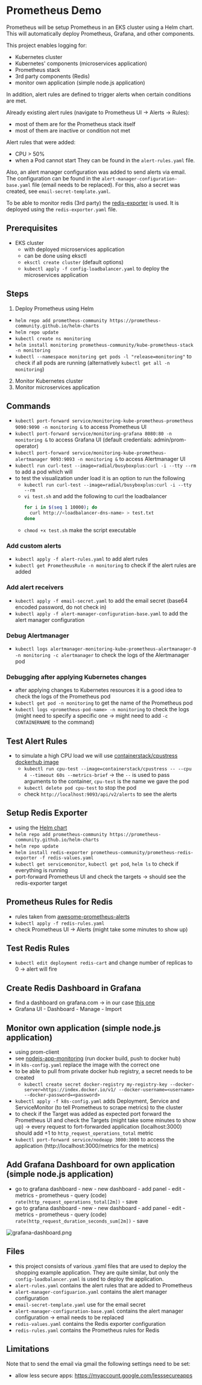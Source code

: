 # Prometheus Demo

Prometheus will be setup Prometheus in an EKS cluster using a Helm chart. This will automatically deploy Prometheus, Grafana, and other components.

This project enables logging for:
- Kubernetes cluster
- Kubernetes' components (microservices application)
- Prometheus stack
- 3rd party components (Redis)
- monitor own application (simple node.js application)

In addition, alert rules are defined to trigger alerts when certain conditions are met.

Already existing alert rules (navigate to Prometheus UI -> Alerts -> Rules):
- most of them are for the Prometheus stack itself
- most of them are inactive or condition not met

Alert rules that were added:
- CPU > 50%
- when a Pod cannot start
They can be found in the `alert-rules.yaml` file.

Also, an alert manager configuration was added to send alerts via email. The configuration can be found in the `alert-manager-configuration-base.yaml` file (email needs to be replaced). For this, also a secret was created, see `email-secret-template.yaml`.

To be able to monitor redis (3rd party) the [redis-exporter](https://github.com/oliver006/redis_exporter) is used. It is deployed using the `redis-exporter.yaml` file.


## Prerequisites
- EKS cluster
  - with deployed microservices application
  - can be done using eksctl
  - `eksctl create cluster` (default options)
  - `kubectl apply -f config-loadbalancer.yaml` to deploy the microservices application

## Steps
1. Deploy Prometheus using Helm
- `helm repo add prometheus-community https://prometheus-community.github.io/helm-charts`
- `helm repo update`
- `kubectl create ns monitoring`
- `helm install monitoring prometheus-community/kube-prometheus-stack -n monitoring`
- `kubectl --namespace monitoring get pods -l "release=monitoring"` to check if all pods are running (alternatively `kubectl get all -n monitoring`)
2. Monitor Kubernetes cluster
3. Monitor microservices application

## Commands
- `kubectl port-forward service/monitoring-kube-prometheus-prometheus 9090:9090 -n monitoring &` to access Prometheus UI
- `kubectl port-forward service/monitoring-grafana 8080:80 -n monitoring &` to access Grafana UI (default credentials: admin/prom-operator)
- `kubectl port-forward service/monitoring-kube-prometheus-alertmanager 9093:9093 -n monitoring &` to access Alertmanager UI
- `kubectl run curl-test --image=radial/busyboxplus:curl -i --tty --rm` to add a pod which will 
- to test the visualization under load it is an option to run the following
  - `kubectl run curl-test --image=radial/busyboxplus:curl -i --tty --rm`
  - `vi test.sh` and add the following to curl the loadbalancer
    ```bash
    for i in $(seq 1 10000); do
      curl http://<loadbalancer-dns-name> > test.txt 
    done
    ```
  - `chmod +x test.sh` make the script executable
 
### Add custom alerts
- `kubectl apply -f alert-rules.yaml` to add alert rules
- `kubectl get PrometheusRule -n monitoring` to check if the alert rules are added

### Add alert receivers
- `kubectl apply -f email-secret.yaml` to add the email secret (base64 encoded password, do not check in)
- `kubectl apply -f alert-manager-configuration-base.yaml` to add the alert manager configuration

### Debug Alertmanager
- `kubectl logs alertmanager-monitoring-kube-prometheus-alertmanager-0 -n monitoring -c alertmanager` to check the logs of the Alertmanager pod

### Debugging after applying Kubernetes changes
- after applying changes to Kubernetes resources it is a good idea to check the logs of the Prometheus pod
- `kubectl get pod -n monitoring` to get the name of the Prometheus pod
- `kubectl logs <prometheus-pod-name> -n monitoring` to check the logs (might need to specify a specific one -> might need to add `-c CONTAINERNAME` to the command)

## Test Alert Rules
- to simulate a high CPU load we will use [containerstack/cpustress dockerhub image](https://hub.docker.com/r/containerstack/cpustress)
  - `kubectl run cpu-test --image=containerstack/cpustress -- --cpu 4 --timeout 60s --metrics-brief` -> the `--` is used to pass arguments to the container, `cpu-test` is the name we gave the pod
  - `kubectl delete pod cpu-test` to stop the pod
  - check `http://localhost:9093/api/v2/alerts` to see the alerts

## Setup Redis Exporter
- using the [Helm chart](https://github.com/prometheus-community/helm-charts/tree/main/charts/prometheus-redis-exporter)
- `helm repo add prometheus-community https://prometheus-community.github.io/helm-charts`
- `helm repo update`
- `helm install redis-exporter prometheus-community/prometheus-redis-exporter -f redis-values.yaml`
- `kubectl get servicemonitor`, `kubectl get pod`, `helm ls` to check if everything is running
- port-forward Prometheus UI and check the targets -> should see the redis-exporter target

## Prometheus Rules for Redis
- rules taken from [awesome-prometheus-alerts](https://samber.github.io/awesome-prometheus-alerts/rules#redis)
- `kubectl apply -f redis-rules.yaml`
- check Prometheus UI -> Alerts (might take some minutes to show up)

## Test Redis Rules
- `kubectl edit deployment redis-cart` and change number of replicas to 0 -> alert will fire

## Create Redis Dashboard in Grafana
- find a dashboard on grafana.com -> in our case [this one](https://grafana.com/grafana/dashboards/763-redis-dashboard-for-prometheus-redis-exporter-1-x/)
- Grafana UI - Dashboard - Manage - Import

## Monitor own application (simple node.js application)
- using prom-client
- see [nodejs-app-monitoring](./nodejs-app-monitoring/README.md) (run docker build, push to docker hub)
- in `k8s-config.yaml` replace the image with the correct one
- to be able to pull from private docker hub registry, a secret needs to be created
  - `kubectl create secret docker-registry my-registry-key --docker-server=https://index.docker.io/v1/ --docker-username=<username> --docker-password=<password>`
- `kubectl apply -f k8s-config.yaml` adds Deployment, Service and ServiceMonitor (to tell Prometheus to scrape metrics) to the cluster
- to check if the Target was added as expected port forward the Prometheus UI and check the Targets (might take some minutes to show up) -> every request to fort-forwarded application (localhost:3000) should add +1 to `http_request_operations_total` metric
- `kubectl port-forward service/nodeapp 3000:3000` to access the application (http://localhost:3000/metrics for the metrics)

## Add Grafana Dashboard for own application (simple node.js application)
- go to grafana dashboard - new - new dashboard - add panel - edit - metrics - prometheus - query (code) `rate(http_request_operations_total[2m])` - save
- go to grafana dashboard - new - new dashboard - add panel - edit - metrics - prometheus - query (code) `rate(http_request_duration_seconds_sum[2m])` - save

![grafana-dashboard.png](assets/grafana-dashboard.png)

## Files
- this project consists of various .yaml files that are used to deploy the shopping example application. They are quite similar, but only the `config-loadbalancer.yaml` is used to deploy the application.
- `alert-rules.yaml` contains the alert rules that are added to Prometheus
- `alert-manager-configuarion.yaml` contains the alert manager configuration
- `email-secret-template.yaml` use for the email secret
- `alert-manager-configuration-base.yaml` contains the alert manager configuration -> email needs to be replaced
- `redis-values.yaml` contains the Redis exporter configuration
- `redis-rules.yaml` contains the Prometheus rules for Redis

## Limitations
Note that to send the email via gmail the following settings need to be set:
- allow less secure apps: https://myaccount.google.com/lesssecureapps

